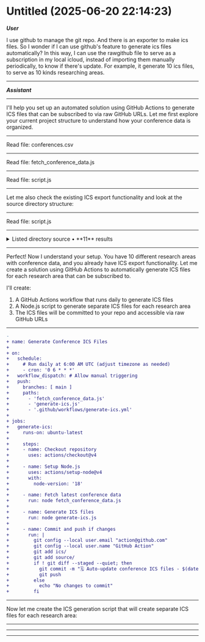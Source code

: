 <!-- Generated by SpecStory -->

# Untitled (2025-06-20 22:14:23)

_**User**_

I use github to manage the git repo. And there is an exporter to make ics files. So I wonder if I can use github's feature to generate ics files automatically? In this way, I can use the rawgithub file to serve as a subscription in my local icloud, instead of importing them manually periodically, to know if there's update.
For example, it generate 10 ics files, to serve as 10 kinds researching areas. 

---

_**Assistant**_



---

I'll help you set up an automated solution using GitHub Actions to generate ICS files that can be subscribed to via raw GitHub URLs. Let me first explore your current project structure to understand how your conference data is organized.

---

Read file: conferences.csv

---

Read file: fetch_conference_data.js

---

Read file: script.js

---

Let me also check the existing ICS export functionality and look at the source directory structure:

---

Read file: script.js

---

<details>
            <summary>Listed directory source • **11** results</summary>
        
| Name |
|-------|
| 📄 `080101.json` |
| 📄 `080102.json` |
| 📄 `080103.json` |
| 📄 `080104.json` |
| 📄 `080105.json` |
| 📄 `080106.json` |
| 📄 `080107.json` |
| 📄 `080108.json` |
| 📄 `080109.json` |
| 📄 `080110.json` |
| 📄 `080101.js` |

</details>

---

Perfect! Now I understand your setup. You have 10 different research areas with conference data, and you already have ICS export functionality. Let me create a solution using GitHub Actions to automatically generate ICS files for each research area that can be subscribed to.

I'll create:
1. A GitHub Actions workflow that runs daily to generate ICS files
2. A Node.js script to generate separate ICS files for each research area
3. The ICS files will be committed to your repo and accessible via raw GitHub URLs

---

```diff
- 
+ name: Generate Conference ICS Files
+ 
+ on:
+   schedule:
+     # Run daily at 6:00 AM UTC (adjust timezone as needed)
+     - cron: '0 6 * * *'
+   workflow_dispatch: # Allow manual triggering
+   push:
+     branches: [ main ]
+     paths: 
+       - 'fetch_conference_data.js'
+       - 'generate-ics.js'
+       - '.github/workflows/generate-ics.yml'
+ 
+ jobs:
+   generate-ics:
+     runs-on: ubuntu-latest
+     
+     steps:
+     - name: Checkout repository
+       uses: actions/checkout@v4
+       
+     - name: Setup Node.js
+       uses: actions/setup-node@v4
+       with:
+         node-version: '18'
+         
+     - name: Fetch latest conference data
+       run: node fetch_conference_data.js
+       
+     - name: Generate ICS files
+       run: node generate-ics.js
+       
+     - name: Commit and push if changes
+       run: |
+         git config --local user.email "action@github.com"
+         git config --local user.name "GitHub Action"
+         git add ics/
+         git add source/
+         if ! git diff --staged --quiet; then
+           git commit -m "🗓️ Auto-update conference ICS files - $(date -u +"%Y-%m-%d %H:%M:%S UTC")"
+           git push
+         else
+           echo "No changes to commit"
+         fi 
```

---

Now let me create the ICS generation script that will create separate ICS files for each research area:

---



---



---

